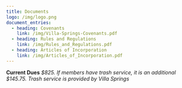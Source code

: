 ```yaml
---
title: Documents
logo: /img/logo.png
document_entries:
  - heading: Covenants
    link: /img/Villa-Springs-Covenants.pdf
  - heading: Rules and Regulations
    link: /img/Rules_and_Regulations.pdf
  - heading: Articles of Incorporation
    link: /img/Articles_of_Incorporation.pdf
---
```

**Current Dues**
_$825. If members have trash service, it is an additional $145.75. Trash service is provided by Villa Springs_

